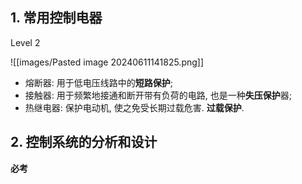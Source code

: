 

## 1. 常用控制电器
Level 2

![[images/Pasted image 20240611141825.png]]
- 熔断器: 用于低电压线路中的**短路保护**; 
- 接触器: 用于频繁地接通和断开带有负荷的电路, 也是一种**失压保护**器; 
- 热继电器: 保护电动机, 使之免受长期过载危害. **过载保护**. 

## 2. 控制系统的分析和设计
**必考**

